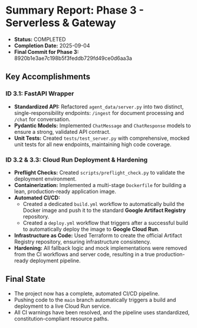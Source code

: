 # Summary Report: Phase 3 - Serverless & Gateway

- **Status:** COMPLETED
- **Completion Date:** 2025-09-04
- **Final Commit for Phase 3:** 8920b1e3ae7c198b5f3feddb729fd49ce0d6aa3a

## Key Accomplishments

### ID 3.1: FastAPI Wrapper
- **Standardized API:** Refactored `agent_data/server.py` into two distinct, single-responsibility endpoints: `/ingest` for document processing and `/chat` for conversation.
- **Pydantic Models:** Implemented `ChatMessage` and `ChatResponse` models to ensure a strong, validated API contract.
- **Unit Tests:** Created `tests/test_server.py` with comprehensive, mocked unit tests for all new endpoints, maintaining high code coverage.

### ID 3.2 & 3.3: Cloud Run Deployment & Hardening
- **Preflight Checks:** Created `scripts/preflight_check.py` to validate the deployment environment.
- **Containerization:** Implemented a multi-stage `Dockerfile` for building a lean, production-ready application image.
- **Automated CI/CD:**
    - Created a dedicated `build.yml` workflow to automatically build the Docker image and push it to the standard **Google Artifact Registry** repository.
    - Created a `deploy.yml` workflow that triggers after a successful build to automatically deploy the image to **Google Cloud Run**.
- **Infrastructure as Code:** Used Terraform to create the official Artifact Registry repository, ensuring infrastructure consistency.
- **Hardening:** All fallback logic and mock implementations were removed from the CI workflows and server code, resulting in a true production-ready deployment pipeline.

## Final State
- The project now has a complete, automated CI/CD pipeline.
- Pushing code to the `main` branch automatically triggers a build and deployment to a live Cloud Run service.
- All CI warnings have been resolved, and the pipeline uses standardized, constitution-compliant resource paths.

